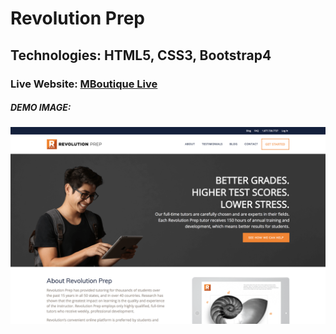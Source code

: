# Revolution Prep

## Technologies: HTML5, CSS3, Bootstrap4

### Live Website: [MBoutique Live](http://vachebaghdassarian.com/revolution_prep)

##### DEMO IMAGE: 
![alt text](/demo_image.png "Revolution Prep")